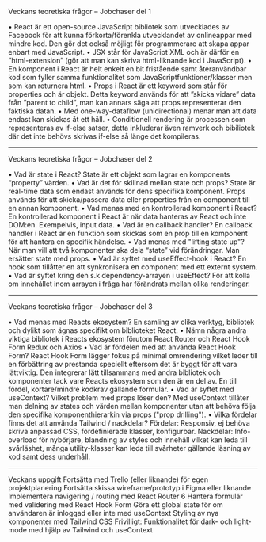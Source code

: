 Veckans teoretiska frågor – Jobchaser del 1


•	React är ett open-source JavaScript bibliotek som utvecklades av Facebook för att kunna förkorta/förenkla utvecklandet av onlineappar med mindre kod.
	Den gör det också möjligt för programmerare att skapa appar enbart med JavaScript.
•	JSX står för JavaScript XML och är därför en ”html-extension” (gör att man kan skriva html-liknande kod i JavaScript).
•	En komponent i React är helt enkelt en bit fristående samt återanvändbar kod som fyller samma funktionalitet som JavaScriptfunktioner/klasser men som kan returnera html.
•	Props i React är ett keyword som står för properties och är objekt. Detta keyword används för att ”skicka vidare” data från ”parent to child”, man kan annars säga att props representerar den faktiska datan.
•	Med one-way-dataflow (unidirectional) menar man att data endast kan skickas åt ett håll.
•	Conditionell rendering är processen som representeras av if-else satser, detta inkluderar även ramverk och bibiliotek där det inte behövs skrivas if-else så länge det kompileras.

-----

Veckans teoretiska frågor – Jobchaser del 2

•	Vad är state i React?
State är ett objekt som lagrar en komponents “property” värden.
•	Vad är det för skillnad mellan state och props?
State är real-time data som endast används för dens specifika komponent.
Props används för att skicka/passera data eller properties från en component till en annan komponent.
•	Vad menas med en kontrollerad komponent i React?
En kontrollerad komponent i React är när data hanteras av React och inte DOM:en. Exempelvis, input data.
•	Vad är en callback handler?
En callback handler i React är en funktion som skickas som en prop till en komponent för att hantera en specifik händelse. 
•	Vad menas med "lifting state up"?
När man vill att två komponenter ska dela “state” vid förändringar.
Man ersätter state med props.
•	Vad är syftet med useEffect-hook i React?
En hook som tillåtter en att synkronisera en component med ett externt system.
•	Vad är syftet kring den s.k dependency-arrayen i useEffect?
För att kolla om innehållet inom arrayen i fråga har förändrats mellan olika renderingar.

--------
Veckans teoretiska frågor – Jobchaser del 3

•	Vad menas med Reacts ekosystem? 
En samling av olika verktyg, bibliotek och dylikt som ägnas specifikt om biblioteket React.
•	Nämn några andra viktiga bibliotek i Reacts ekosystem förutom React Router och React Hook Form
Redux och Axios
•	Vad är fördelen med att använda React Hook Form?
React Hook Form lägger fokus på minimal omrendering vilket leder till en förbättring av prestanda speciellt eftersom det är byggt för att vara lättviktig. Den integrerar lätt tillsammans med andra bibliotek och komponenter tack vare Reacts ekosystem som den är en del av. En till fördel, kortare/mindre kodkrav gällande formulär.
•	Vad är syftet med useContext? Vilket problem med props löser den?
Med useContext tillåter man delning av states och värden mellan komponenter utan att behöva följa den specifika komponenthierarkin via props ("prop drilling").
•	Vilka fördelar finns det att använda Tailwind / nackdelar? 
Fördelar: Responsiv, ej behöva skriva anpassad CSS, fördefinierade klasser, konfigurbar.
Nackdelar: Info-overload för nybörjare, blandning av styles och innehåll vilket kan leda till svårläshet, många utility-klasser kan leda till svårheter gällande läsning av kod samt dess underhåll.

------------------------------------------------------------------------------

Veckans uppgift 
Fortsätta med Trello (eller liknande) för egen projektplanering
Fortsätta skissa wireframe/prototyp i Figma eller liknande
Implementera  navigering / routing  med React Router 6
Hantera formulär med validering med React Hook Form
Göra ett global state för om användaren är inloggad eller inte med useContext
Styling av nya komponenter med  Tailwind CSS
Frivilligt:  Funktionalitet för dark- och light-mode med hjälp av Tailwind och useContext